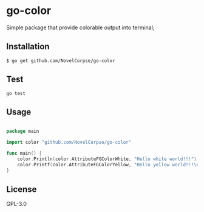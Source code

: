 # go-color
Simple package that provide colorable output into terminal;

## Installation

```
$ go get github.com/NovelCorpse/go-color
```

## Test

```
go test
```

## Usage

```go

package main

import color "github.com/NovelCorpse/go-color"

func main() {
	color.Println(color.AttributeFGColorWhite, "Hello white world!!!")
	color.Printf(color.AttributeFGColorYellow, "Hello yellow world!!!\n")
}

```



## License

GPL-3.0